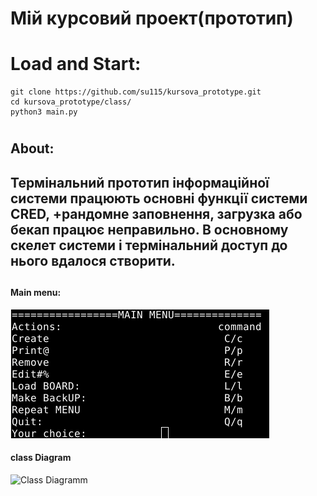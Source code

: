 # Мій курсовий проект(прототип)
# Load and Start:
```
git clone https://github.com/su115/kursova_prototype.git
cd kursova_prototype/class/
python3 main.py
```
# 
## About:
## Термінальний прототип інформаційної системи працюють основні функції системи CRED, +рандомне заповнення, загрузка або бекап працює неправильно. В основному скелет системи і термінальний доступ до нього вдалося створити.
## 
#### Main menu:
![Menu terminal](scr/main_menu.png) 
#### class Diagram
![Class Diagramm](src/class_diagram.png)
